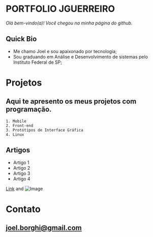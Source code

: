# PORTFOLIO JGUERREIRO

_Olá bem-vindo(a)! Você chegou na minha página do github._ 

## Quick Bio

 - Me chamo Joel e sou apaixonado por tecnologia;
 - Sou graduando em Análise e Desenvolvimento de sistemas pelo Instituto Federal de SP;
 
# Projetos

## Aqui te apresento os meus projetos com programação.

```
1. Mobile
2. Front-end
3. Protótipos de Interface Gráfica
4. Linux
```

## Artigos

- Artigo 1
- Artigo 2
- Artigo 3
- Artigo 4

[Link](url) and ![Image](src)

# Contato
## joel.borghi@gmail.com
